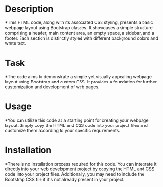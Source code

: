 # Description
*This HTML code, along with its associated CSS styling, presents a basic webpage layout using Bootstrap classes. It showcases a simple structure comprising a header, main content area, an empty space, a sidebar, and a footer. Each section is distinctly styled with different background colors and white text.

# Task
*The code aims to demonstrate a simple yet visually appealing webpage layout using Bootstrap and custom CSS. It provides a foundation for further customization and development of web pages.

# Usage
*You can utilize this code as a starting point for creating your webpage layout. Simply copy the HTML and CSS code into your project files and customize them according to your specific requirements.

# Installation
*There is no installation process required for this code. You can integrate it directly into your web development project by copying the HTML and CSS code into your project files. Additionally, you may need to include the Bootstrap CSS file if it's not already present in your project.